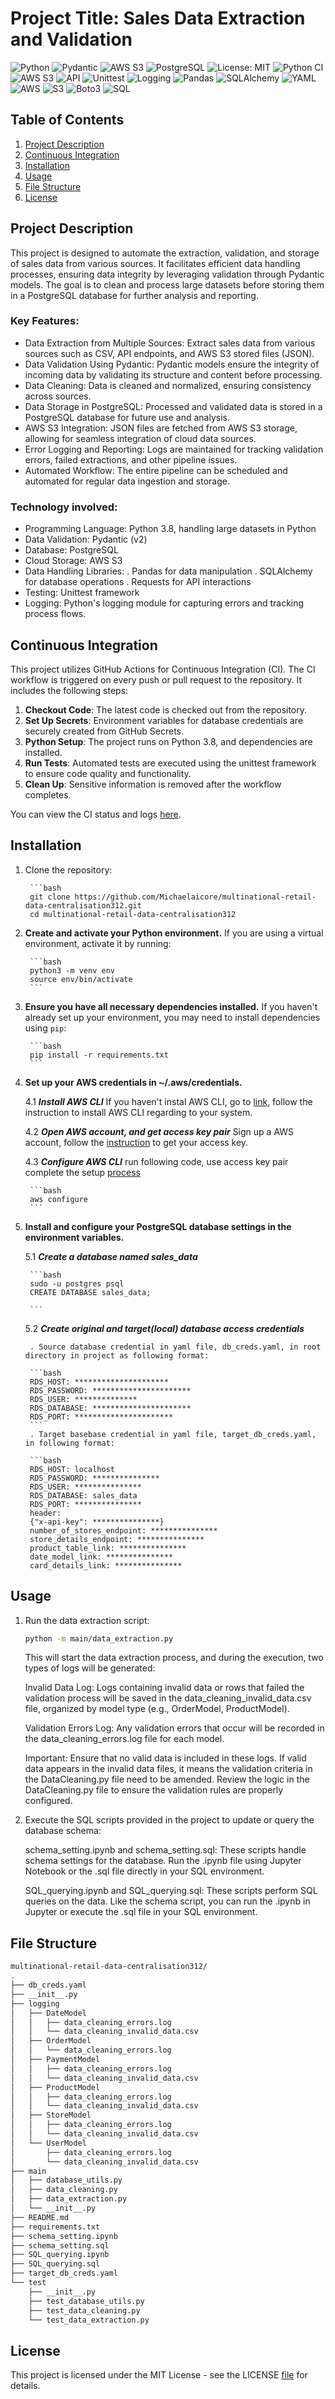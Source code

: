 # Project Title: Sales Data Extraction and Validation
![Python](https://img.shields.io/badge/python-3.8-blue.svg)
![Pydantic](https://img.shields.io/badge/pydantic-v2-orange)
![AWS S3](https://img.shields.io/badge/AWS-S3-green)
![PostgreSQL](https://img.shields.io/badge/PostgreSQL-13-blue)
![License: MIT](https://img.shields.io/badge/License-MIT-yellow.svg)
![Python CI](https://github.com/Michaelaicore/multinational-retail-data-centralisation312/actions/workflows/CI.yml/badge.svg)
![AWS S3](https://img.shields.io/badge/AWS-S3-green)
![API](https://img.shields.io/badge/API-Restful-blue)
![Unittest](https://img.shields.io/badge/unittest-passing-brightgreen)
![Logging](https://img.shields.io/badge/Logging-Enabled-blue)
![Pandas](https://img.shields.io/badge/Pandas-v1.3.3-orange)
![SQLAlchemy](https://img.shields.io/badge/SQLAlchemy-v1.4.23-red)
![YAML](https://img.shields.io/badge/YAML-Supported-yellow)
![AWS](https://img.shields.io/badge/AWS-Cloud-orange)
![S3](https://img.shields.io/badge/S3-Bucket-green)
![Boto3](https://img.shields.io/badge/Boto3-v1.18.26-blue)
![SQL](https://img.shields.io/badge/SQL-PostgreSQL-lightgrey)

## Table of Contents
1. [Project Description](#project-description)
2. [Continuous Integration](#continuous-integration)
3. [Installation](#installation)
4. [Usage](#usage)
5. [File Structure](#file-structure)
6. [License](#license)

## Project Description

This project is designed to automate the extraction, validation, and storage of sales data from various sources. It facilitates efficient data handling processes, ensuring data integrity by leveraging validation through Pydantic models. The goal is to clean and process large datasets before storing them in a PostgreSQL database for further analysis and reporting.

### Key Features:

- Data Extraction from Multiple Sources:
Extract sales data from various sources such as CSV, API endpoints, and AWS S3 stored files (JSON).
- Data Validation Using Pydantic:
Pydantic models ensure the integrity of incoming data by validating its structure and content before processing.
- Data Cleaning:
Data is cleaned and normalized, ensuring consistency across sources.
- Data Storage in PostgreSQL:
Processed and validated data is stored in a PostgreSQL database for future use and analysis.
- AWS S3 Integration:
JSON files are fetched from AWS S3 storage, allowing for seamless integration of cloud data sources.
- Error Logging and Reporting:
Logs are maintained for tracking validation errors, failed extractions, and other pipeline issues.
- Automated Workflow:
The entire pipeline can be scheduled and automated for regular data ingestion and storage.

### Technology involved:

- Programming Language: Python 3.8, handling large datasets in Python
- Data Validation: Pydantic (v2)
- Database: PostgreSQL
- Cloud Storage: AWS S3
- Data Handling Libraries:
    . Pandas for data manipulation
    . SQLAlchemy for database operations
    . Requests for API interactions
- Testing: Unittest framework
- Logging: Python's logging module for capturing errors and tracking process flows.

## Continuous Integration

This project utilizes GitHub Actions for Continuous Integration (CI). The CI workflow is triggered on every push or pull request to the repository. It includes the following steps:

1. **Checkout Code**: The latest code is checked out from the repository.
2. **Set Up Secrets**: Environment variables for database credentials are securely created from GitHub Secrets.
3. **Python Setup**: The project runs on Python 3.8, and dependencies are installed.
4. **Run Tests**: Automated tests are executed using the unittest framework to ensure code quality and functionality.
5. **Clean Up**: Sensitive information is removed after the workflow completes.

You can view the CI status and logs [here](https://github.com/Michaelaicore/multinational-retail-data-centralisation312/actions).


## Installation
1. Clone the repository:

        ```bash
        git clone https://github.com/Michaelaicore/multinational-retail-data-centralisation312.git
        cd multinational-retail-data-centralisation312

2. **Create and activate your Python environment.** If you are using a virtual environment, activate it by running:

        ```bash
        python3 -m venv env
        source env/bin/activate
        ```
3. **Ensure you have all necessary dependencies installed.** If you haven't already set up your environment, you may need to install dependencies using `pip`:

        ```bash
        pip install -r requirements.txt
        ```
4. **Set up your AWS credentials in ~/.aws/credentials.** 

    4.1 ***Install AWS CLI*** If you haven't instal AWS CLI, go to [link](https://aws.amazon.com/cli/), follow the instruction to install AWS CLI regarding to your system. 

    4.2 ***Open AWS account, and get access key pair*** Sign up a AWS account, follow the [instruction](https://repost.aws/knowledge-center/create-access-key) to get your access key.

    4.3 ***Configure AWS CLI*** run following code, use access key pair complete the setup [process](https://docs.aws.amazon.com/cli/v1/userguide/cli-configure-files.html#cli-configure-files-methods)

        ```bash
        aws configure
        ```
5. **Install and configure your PostgreSQL database settings in the environment variables.**

    5.1 ***Create a database named sales_data***

        ```bash
        sudo -u postgres psql
        CREATE DATABASE sales_data;

        ```

    5.2 ***Create original and target(local) database access credentials***

        . Source database credential in yaml file, db_creds.yaml, in root directory in project as following format:

        ```bash
        RDS_HOST: *********************
        RDS_PASSWORD: **********************
        RDS_USER: **************
        RDS_DATABASE: **********************
        RDS_PORT: **********************
        ```
        . Target basebase credential in yaml file, target_db_creds.yaml, in following format:

        ```bash
        RDS_HOST: localhost
        RDS_PASSWORD: ***************
        RDS_USER: ***************
        RDS_DATABASE: sales_data
        RDS_PORT: ***************
        header:
        {"x-api-key": ***************}
        number_of_stores_endpoint: ***************
        store_details_endpoint: ***************
        product_table_link: ***************
        date_model_link: ***************
        card_details_link: ***************

## Usage 

1. Run the data extraction script:
    
    ```bash
    python -m main/data_extraction.py
    ```
  
    This will start the data extraction process, and during the execution, two types of logs will be generated:

    Invalid Data Log: Logs containing invalid data or rows that failed the validation process will be saved in the data_cleaning_invalid_data.csv file, organized by model type (e.g., OrderModel, ProductModel).

    Validation Errors Log: Any validation errors that occur will be recorded in the data_cleaning_errors.log file for each model.

    Important: Ensure that no valid data is included in these logs. If valid data appears in the invalid data files, it means the validation criteria in the DataCleaning.py file need to be amended. Review the logic in the DataCleaning.py file to ensure the validation rules are properly configured.

2.  Execute the SQL scripts provided in the project to update or query the database schema:

    schema_setting.ipynb and schema_setting.sql: These scripts handle schema settings for the database. Run the .ipynb file using Jupyter Notebook or the .sql file directly in your SQL environment.

    SQL_querying.ipynb and SQL_querying.sql: These scripts perform SQL queries on the data. Like the schema script, you can run the .ipynb in Jupyter or execute the .sql file in your SQL environment.

## File Structure

```bash
multinational-retail-data-centralisation312/
.
├── db_creds.yaml
├── __init__.py
├── logging
│   ├── DateModel
│   │   ├── data_cleaning_errors.log
│   │   └── data_cleaning_invalid_data.csv
│   ├── OrderModel
│   │   └── data_cleaning_errors.log
│   ├── PaymentModel
│   │   ├── data_cleaning_errors.log
│   │   └── data_cleaning_invalid_data.csv
│   ├── ProductModel
│   │   ├── data_cleaning_errors.log
│   │   └── data_cleaning_invalid_data.csv
│   ├── StoreModel
│   │   ├── data_cleaning_errors.log
│   │   └── data_cleaning_invalid_data.csv
│   └── UserModel
│       ├── data_cleaning_errors.log
│       └── data_cleaning_invalid_data.csv
├── main
│   ├── database_utils.py
│   ├── data_cleaning.py
│   ├── data_extraction.py
│   └── __init__.py
├── README.md
├── requirements.txt
├── schema_setting.ipynb
├── schema_setting.sql
├── SQL_querying.ipynb
├── SQL_querying.sql
├── target_db_creds.yaml
└── test
    ├── __init__.py
    ├── test_database_utils.py
    ├── test_data_cleaning.py
    └── test_data_extraction.py
```

## License
This project is licensed under the MIT License - see the LICENSE [file](https://opensource.org/license/mit) for details.